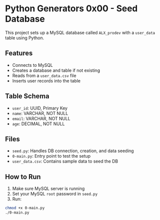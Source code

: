 # Python Generators 0x00 - Seed Database

This project sets up a MySQL database called `ALX_prodev` with a `user_data` table using Python.

## Features

- Connects to MySQL
- Creates a database and table if not existing
- Reads from a `user_data.csv` file
- Inserts user records into the table

## Table Schema

- `user_id`: UUID, Primary Key
- `name`: VARCHAR, NOT NULL
- `email`: VARCHAR, NOT NULL
- `age`: DECIMAL, NOT NULL

## Files

- `seed.py`: Handles DB connection, creation, and data seeding
- `0-main.py`: Entry point to test the setup
- `user_data.csv`: Contains sample data to seed the DB

## How to Run

1. Make sure MySQL server is running
2. Set your MySQL `root` password in `seed.py`
3. Run:

```bash
chmod +x 0-main.py
./0-main.py
